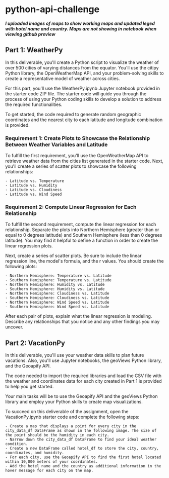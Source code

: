 # python-api-challenge  

***I uploaded images of maps to show working maps and updated leged with hotel name and country. Maps are not showing in notebook when viewing github preview***

## Part 1: WeatherPy  

In this deliverable, you'll create a Python script to visualize the weather of over 500 cities of varying distances from the equator. You'll use the citipy Python library, the OpenWeatherMap API, and your problem-solving skills to create a representative model of weather across cities.  

For this part, you'll use the WeatherPy.ipynb Jupyter notebook provided in the starter code ZIP file. The starter code will guide you through the process of using your Python coding skills to develop a solution to address the required functionalities.  

To get started, the code required to generate random geographic coordinates and the nearest city to each latitude and longitude combination is provided.  

### Requirement 1: Create Plots to Showcase the Relationship Between Weather Variables and Latitude  

To fulfill the first requirement, you'll use the OpenWeatherMap API to retrieve weather data from the cities list generated in the starter code. Next, you'll create a series of scatter plots to showcase the following relationships:  

    - Latitude vs. Temperature
    - Latitude vs. Humidity
    - Latitude vs. Cloudiness
    - Latitude vs. Wind Speed  
    
### Requirement 2: Compute Linear Regression for Each Relationship  

To fulfill the second requirement, compute the linear regression for each relationship. Separate the plots into Northern Hemisphere (greater than or equal to 0 degrees latitude) and Southern Hemisphere (less than 0 degrees latitude). You may find it helpful to define a function in order to create the linear regression plots.  

Next, create a series of scatter plots. Be sure to include the linear regression line, the model's formula, and the r values.
You should create the following plots:  

    - Northern Hemisphere: Temperature vs. Latitude
    - Southern Hemisphere: Temperature vs. Latitude
    - Northern Hemisphere: Humidity vs. Latitude
    - Southern Hemisphere: Humidity vs. Latitude
    - Northern Hemisphere: Cloudiness vs. Latitude
    - Southern Hemisphere: Cloudiness vs. Latitude
    - Northern Hemisphere: Wind Speed vs. Latitude
    - Southern Hemisphere: Wind Speed vs. Latitude  
    
After each pair of plots, explain what the linear regression is modeling. Describe any relationships that you notice and any other findings you may uncover.  


## Part 2: VacationPy

In this deliverable, you'll use your weather data skills to plan future vacations. Also, you'll use Jupyter notebooks, the geoViews Python library, and the Geoapify API.  

The code needed to import the required libraries and load the CSV file with the weather and coordinates data for each city created in Part 1 is provided to help you get started.  

Your main tasks will be to use the Geoapify API and the geoViews Python library and employ your Python skills to create map visualizations.  

To succeed on this deliverable of the assignment, open the VacationPy.ipynb starter code and complete the following steps:  

    - Create a map that displays a point for every city in the city_data_df DataFrame as shown in the following image. The size of the point should be the humidity in each city.  
    - Narrow down the city_data_df DataFrame to find your ideal weather condition.  
    - Create a new DataFrame called hotel_df to store the city, country, coordinates, and humidity.
    - For each city, use the Geoapify API to find the first hotel located within 10,000 meters of your coordinates.
    - Add the hotel name and the country as additional information in the hover message for each city on the map.
